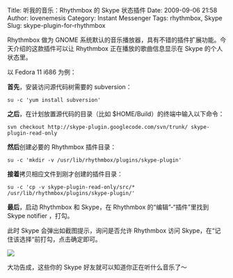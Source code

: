 Title: 听我的音乐：Rhythmbox 的 Skype 状态插件
Date: 2009-09-06 21:58
Author: lovenemesis
Category: Instant Messenger
Tags: rhythmbox, Skype
Slug: skype-plugin-for-rhythmbox

Rhythmbox 做为 GNOME
系统默认的音乐播放器，具有不错的插件扩展功能。今天介绍的这款插件可以让
Rhythmbox 正在播放的歌曲信息显示在 Skype 的个人状态里。

以 Fedora 11 i686 为例：

**首先**，安装访问源代码树需要的 subversion：

`su -c 'yum install subversion'`

**之后**，在计划放置源代码的目录（比如
$HOME/Build）的终端中输入以下命令：

`svn checkout http://skype-plugin.googlecode.com/svn/trunk/ skype-plugin-read-only`

**然后**创建必要的 Rhythmbox 插件目录：

`su -c 'mkdir -v /usr/lib/rhythmbox/plugins/skype-plugin'`

**接着**拷贝相应文件到刚才创建的插件目录：

`su -c 'cp -v skype-plugin-read-only/src/* /usr/lib/rhythmbox/plugins/skype-plugin/'`

**最后**，启动 Rhythmbox 和 Skype，在 Rhythmbox 的“编辑”-“插件”里找到
Skype notifier ，打勾。

此时 Skype 会弹出如截图提示，询问是否允许 Rhythmbox 访问
Skype，在“记住该选择“前打勾，点击确定即可。

[![](http://i.linuxtoy.org/images/2009/09/screenshot-skype-api-authorisation-request.png)](http://i.linuxtoy.org/images/2009/09/screenshot-skype-api-authorisation-request.png)

大功告成，这些你的 Skype 好友就可以知道你正在听什么音乐了～
